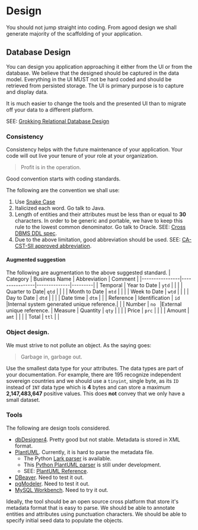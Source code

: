 # Design

You should not jump straight into coding.  From agood design we shall generate majority of the scaffolding of your application.

## Database Design
You can design you application approaching it either from the UI or from the database.  We believe that the designed should be captured in the data model.  Everything in the UI MUST not be hard coded and should be retrieved from persisted storage.  The UI is primary purpose is to capture and display data.

It is much easier to change the tools and the presented UI than to migrate off your data to a different platform.

SEE: [Grokking Relational Database Design](https://www.manning.com/books/grokking-relational-database-design)

### Consistency
Consistency helps with the future maintenance of your application.  Your code will out live your tenure of your role at your organization.

> Profit is in the operation.

Good convention starts with coding standards.

The following are the convention we shall use:
1. Use [Snake Case](https://en.wikipedia.org/wiki/Snake_case)
1. Italicized each word.  Go talk to Java.
1. Length of entities and their attributes must be less than or equal to **30** characters.  In order to be generic and portable, we have to keep this rule to the lowest common denominator.  Go talk to Oracle.  SEE: [Cross DBMS DDL spec](https://github.com/elau1004/Cross-DBMS-TabCol-Spec).
1. Due to the above limitation, good abbreviation should be used.  SEE: [CA-CST-SII approved abbreviation](https://github.com/CA-CST-SII/Software-Standards/blob/master/SQL%20Server%20Coding%20Standards.md).


#### Augmented suggestion
The following are augmentation to the above suggested standard.
| Category       | Business Name  | Abbreviation | Comment |
|----------------|----------------|--------------|---------|
| Temporal       | Year to Date   | `ytd`        |         |
|                | Quarter to Date| `qtd`        |         |
|                | Month to Date  | `mtd`        |         |
|                | Week to Date   | `wtd`        |         |
|                | Day to Date    | `dtd`        |         |
|                | Date time      | `dtm`        |         |
| Reference      | Identification | `id`         |Internal system generated unique reference.|
|                | Number         | `no `        |External unique reference.
| Measure        | Quantity       | `qty`        |         |
|                | Price          | `prc`        |         |
|                | Amount         | `amt`        |         |
|                | Total          | `ttl`        |         |

### Object design.
We must strive to not pollute an object.  As the saying goes:
> Garbage in, garbage out.

Use the smallest data type for your attributes.  The data types are part of your documentation.  For example, there are 195 recognize independent sovereign countries and we should use a `tinyint`, single byte, as its `ID` instead of `INT` data type which is **4** bytes and can store a maximum **2,147,483,647** positive values.  This does **not** convey that we only have a small dataset.

### Tools
The following are design tools considered.
* [dbDesigner4](https://fabforce.net/dbdesigner4/).  Pretty good but not stable.  Metadata is stored in XML format.
* [PlantUML](https://plantuml.com/).  Currently, it is hard to parse the metadata file.
  * The Python [Lark parser](https://github.com/lark-parser/lark) is available.
  * This [Python PlantUML parser](https://github.com/pjcuadra/plantuml-parser) is still under development.
  * SEE: [PlantUML Reference](chrome-extension://efaidnbmnnnibpcajpcglclefindmkaj/https://deepu.js.org/svg-seq-diagram/Reference_Guide.pdf).
* [DBeaver](https://dbeaver.com/docs/dbeaver/ER-Diagrams/#structure-adjustment).  Need to test it out.
* [pgModeler](https://pgmodeler.io/).  Need to test it out.
* [MySQL Workbench](https://dev.mysql.com/doc/workbench/en/wb-data-modeling.html).  Need to try it out.

Ideally, the tool should be an open source cross platform that store it's metadata format that is easy to parse.  We should be able to annotate entities and attributes using punctuation characters.  We should be able to specify initial seed data to populate the objects.
